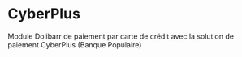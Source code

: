 # CyberPlus
Module Dolibarr de paiement par carte de crédit avec la solution de paiement CyberPlus (Banque Populaire)

